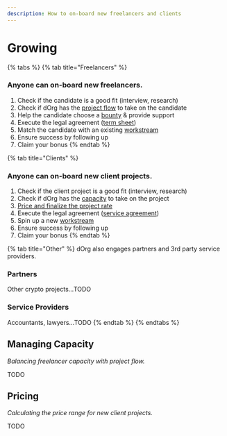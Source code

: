 ```yaml
---
description: How to on-board new freelancers and clients
---
```


# Growing

{% tabs %}
{% tab title="Freelancers" %}
### Anyone can on-board new freelancers.

1. Check if the candidate is a good fit \(interview, research\)
2. Check if dOrg has the [project flow](onboard.md#managing-capacity) to take on the candidate
3. Help the candidate choose a [bounty](../contribute/onboarding.md) & provide support
4. Execute the legal agreement \([term sheet](../working-together/agreements-1.md)\)
5. Match the candidate with an existing [workstream](../contribute/workflow.md)
6. Ensure success by following up
7. Claim your bonus
{% endtab %}

{% tab title="Clients" %}
### Anyone can on-board new client projects.

1. Check if the client project is a good fit \(interview, research\)
2. Check if dOrg has the [capacity](onboard.md#managing-capacity) to take on the project
3. [Price and finalize the project rate](onboard.md#pricing)
4. Execute the legal agreement \([service agreement](../working-together/agreements-1.md)\)
5. Spin up a new [workstream](../contribute/workflow.md)
6. Ensure success by following up
7. Claim your bonus
{% endtab %}

{% tab title="Other" %}
dOrg also engages partners and 3rd party service providers.

### Partners

Other crypto projects...TODO

### Service Providers

Accountants, lawyers...TODO
{% endtab %}
{% endtabs %}

## Managing Capacity

_Balancing freelancer capacity with project flow._

TODO

## Pricing

_Calculating the price range for new client projects._ 

TODO

